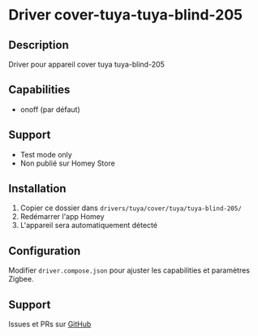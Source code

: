 # Driver cover-tuya-tuya-blind-205

## Description
Driver pour appareil cover tuya tuya-blind-205

## Capabilities
- onoff (par défaut)

## Support
- Test mode only
- Non publié sur Homey Store

## Installation
1. Copier ce dossier dans `drivers/tuya/cover/tuya/tuya-blind-205/`
2. Redémarrer l'app Homey
3. L'appareil sera automatiquement détecté

## Configuration
Modifier `driver.compose.json` pour ajuster les capabilities et paramètres Zigbee.

## Support
Issues et PRs sur [GitHub](https://github.com/dlnraja/com.tuya.zigbee)

